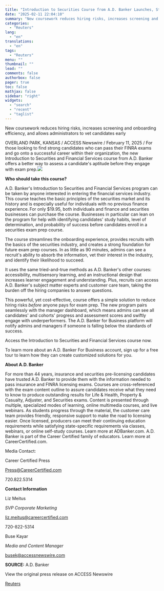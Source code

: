 ```yaml
---
title: "Introduction to Securities Course from A.D. Banker Launches, Strengthening Screening Process as Tool for Talent Acquisition"
date: "2025-02-11 22:04:10"
summary: "New coursework reduces hiring risks, increases screening and onboarding efficiency, and allows administrators to vet candidates earlyOVERLAND PARK, KANSAS / ACCESS Newswire / February 11, 2025 / For those looking to find strong candidates who can pass their FINRA exams and go onto a successful career within their organization, the..."
categories:
  - "Reuters"
lang:
  - "en"
translations:
  - "en"
tags:
  - "Reuters"
menu: ""
thumbnail: ""
lead: ""
comments: false
authorbox: false
pager: true
toc: false
mathjax: false
sidebar: "right"
widgets:
  - "search"
  - "recent"
  - "taglist"
---
```


New coursework reduces hiring risks, increases screening and onboarding efficiency, and allows administrators to vet candidates early

OVERLAND PARK, KANSAS / ACCESS Newswire / February 11, 2025 / For those looking to find strong candidates who can pass their FINRA exams and go onto a successful career within their organization, the new Introduction to Securities and Financial Services course from A.D. Banker offers a better way to assess a candidate's aptitude before they engage with exam prep.![](https://s3.tradingview.com/news/image/tag:reuters.com,2025-02-11:newsml_ACSSvp0Ga-d8c54cb2ac671c7fede802b0d9393c91-resized.jpeg)

**Who should take this course?**

A.D. Banker's Introduction to Securities and Financial Services program can be taken by anyone interested in entering the financial services industry. This course teaches the basic principles of the securities market and its history and is especially useful for individuals with no previous finance experience. For only $19.95, both individuals and finance and securities businesses can purchase the course. Businesses in particular can lean on the program for help with identifying candidates' study habits, level of determination, and probability of success before candidates enroll in a securities exam prep course.

The course streamlines the onboarding experience, provides recruits with the basics of the securities industry, and creates a strong foundation for future exam prep courses. In as little as 90 minutes, admins can see a recruit's ability to absorb the information, vet their interest in the industry, and identify their likelihood to succeed.

It uses the same tried-and-true methods as A.D. Banker's other courses: accessibility, multisensory learning, and an instructional design that increases learner engagement and understanding. Plus, recruits can access A.D. Banker's subject matter experts and customer care team, taking the burden off the hiring companies to answer questions.

This powerful, yet cost-effective, course offers a simple solution to reduce hiring risks *before* anyone pays for exam prep. The new program pairs seamlessly with the manager dashboard, which means admins can see all candidates' and cohorts' progress and assessment scores and swiftly engage with underperformers. The A.D. Banker for Business platform will notify admins and managers if someone is falling below the standards of success.

Access the Introduction to Securities and Financial Services course now.

To learn more about an A.D. Banker For Business account, sign up for a free tour to learn how they can create customized solutions for you.

**About A.D. Banker**

For more than 44 years, insurance and securities pre-licensing candidates have trusted A.D. Banker to provide them with the information needed to pass insurance and FINRA licensing exams. Courses are cross-referenced with the exam content outline to assure candidates receive what they need to know to produce outstanding results for Life & Health, Property & Casualty, Adjuster, and Securities exams. Content is presented through multiple, specialized modes of learning, online multimedia courses, and live webinars. As students progress through the material, the customer care team provides friendly, responsive support to make the road to licensing easier. Once licensed, producers can meet their continuing education requirements while satisfying state-specific requirements via classes, webinars, or online self-study courses. Learn more at ADBanker.com. A.D. Banker is part of the Career Certified family of educators. Learn more at CareerCertified.com.

Media Contact:

Career Certified Press

Press@CareerCertified.com

720.822.5314

**Contact Information**

Liz Meitus

*SVP Corporate Marketing*

liz.meitus@careercertified.com

720-822-5314

Buse Kayar

*Media and Content Manager*

busek@accessnewswire.com

**SOURCE:** A.D. Banker

View the original press release on ACCESS Newswire

[Reuters](https://www.tradingview.com/news/reuters.com,2025-02-11:newsml_ACSSvp0Ga:0/)
